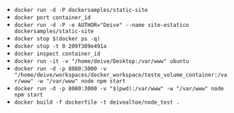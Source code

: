 - ```docker run -d -P dockersamples/static-site```
- ```docker port container_id```
- ```docker run -d -P -e AUTHOR="Deive" --name site-estatico dockersamples/static-site```
- ```docker stop $(docker ps -q)```
- ```docker stop -t 0 209f389e491a```
- ```docker inspect container_id```
- ```docker run -it -v "/home/deive/Desktop:/var/www" ubuntu```
- ```docker run -d -p 8080:3000 -v "/home/deive/workspaces/docker_workspace/teste_volume_container:/var/www" -w "/var/www" node npm start```
- ```docker run -d -p 8080:3000 -v "$(pwd):/var/www" -w "/var/www" node npm start```
- ```docker build -f dockerfile -t deivealtoe/node_test .```